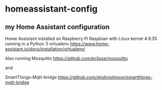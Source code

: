 # homeassistant-config
## my Home Assistant configuration

Home Assistant installed on Raspberry Pi Raspbian with Linux kernel 4.9.35 running in a Python 3 virtualenv https://www.home-assistant.io/docs/installation/virtualenv/

Also running Mosquitto https://github.com/eclipse/mosquitto

and

SmartThings-Mqtt-bridge https://github.com/stjohnjohnson/smartthings-mqtt-bridge


